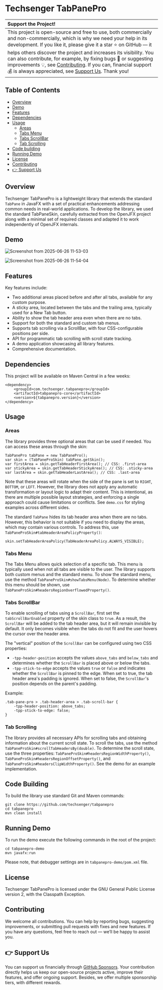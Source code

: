 # Techsenger TabPanePro

| Support the Project! |
|:-------------|
| This project is open-source and free to use, both commercially and non-commercially, which is why we need your help in its development. If you like it, please give it a star ⭐ on GitHub — it helps others discover the project and increases its visibility. You can also contribute, for example, by fixing bugs 🐛 or suggesting improvements 💡, see [Contributing](#contributing). If you can, financial support 💰 is always appreciated, see [Support Us](#support-us). Thank you! |

## Table of Contents
* [Overview](#overview)
* [Demo](#demo)
* [Features](#features)
* [Dependencies](#dependencies)
* [Usage](#usage)
    * [Areas](#usage-areas)
    * [Tabs Menu](#usage-tabs-menu)
    * [Tabs ScrollBar](#usage-tabs-scroll-bar)
    * [Tab Scrolling](#usage-tab-scrolling)
* [Code building](#code-building)
* [Running Demo](#running-demo)
* [License](#license)
* [Contributing](#contributing)
* [👉 Support Us](#support-us)

## Overview <a name="overview"></a>

Techsenger TabPanePro is a lightweight library that extends the standard `TabPane` in JavaFX with a set of
practical enhancements addressing common needs in real-world applications. To develop the library, we used 
the standard TabPaneSkin, carefully extracted from the OpenJFX project along with a minimal set of required 
classes and adapted it to work independently of OpenJFX internals.

## Demo <a name="demo"></a>

![Screenshot from 2025-06-26 11-53-03](https://github.com/user-attachments/assets/a61b95e7-598d-470b-86ec-e4d07ecd8743)

![Screenshot from 2025-06-26 11-54-04](https://github.com/user-attachments/assets/e786dcce-5399-4bdb-9aa3-1bb746e32957)

## Features <a name="features"></a>

Key features include:

* Two additional areas placed before and after all tabs, available for any custom purpose.
* A sticky area, located between the tabs and the trailing area, typically used for a New Tab button.
* Ability to show the tab header area even when there are no tabs.
* Support for both the standard and custom tab menus.
* Supports tab scrolling via a ScrollBar, with four CSS-configurable positions per side.
* API for programmatic tab scrolling with scroll state tracking.
* A demo application showcasing all library features.
* Comprehensive documentation.

## Dependencies <a name="dependencies"></a>

This project will be available on Maven Central in a few weeks:

```
<dependency>
    <groupId>com.techsenger.tabpanepro</groupId>
    <artifactId>tabpanepro-core</artifactId>
    <version>${tabpanepro.version}</version>
</dependency>
```

## Usage <a name="usage"></a>

### Areas <a name="usage-areas"></a>

The library provides three optional areas that can be used if needed. You can access these areas through the skin:

```
TabPanePro tabPane = new TabPanePro();
var skin = (TabPaneProSkin) tabPane.getSkin();
var firstArea = skin.getTabHeaderFirstArea(); // CSS: .first-area
var stickyArea = skin.getTabHeaderStickyArea(); // CSS: .sticky-area
var lastArea = skin.getTabHeaderLastArea(); // CSS: .last-area
```
Note that these areas will rotate when the side of the pane is set to `RIGHT`, `BOTTOM`, or `LEFT`. However, the
library does not apply any automatic transformation or layout logic to adapt their content. This is intentional, as
there are multiple possible layout strategies, and enforcing a single approach could cause limitations or conflicts.
See `demo.css` for styling examples across different sides.

The standard `TabPane` hides its tab header area when there are no tabs. However, this behavior is not suitable if you
need to display the areas, which may contain various controls. To address this, use
`TabPaneProSkin#tabHeaderAreaPolicyProperty()`:

```
skin.setTabHeaderAreaPolicy(TabHeaderAreaPolicy.ALWAYS_VISIBLE);
```

### Tabs Menu <a name="usage-tabs-menu"></a>

The Tabs Menu allows quick selection of a specific tab. This menu is typically used when not all tabs are visible to
the user. The library supports both custom menus and the standard menu. To show the standard menu, use the method
`TabPaneProSkin#showTabsMenu(Node)`. To determine whether this menu should be shown, use
`TabPaneProSkin#headersRegionOverflowedProperty()`.

### Tabs ScrollBar <a name="usage-tabs-scroll-bar"></a>

To enable scrolling of tabs using a `ScrollBar`, first set the `tabScrollBarEnabled` property of the skin
class to `true`. As a result, the `ScrollBar` will be added to the tab header area, but it will remain invisible by
default. It only becomes visible when the tabs do not fit and the user hovers the cursor over the header area.

The "vertical" position of the `ScrollBar` can be configured using two CSS properties:

* `-tpp-header-position` accepts the values `above_tabs` and `below_tabs` and determines whether the `ScrollBar` is
placed above or below the tabs.
* `-tpp-stick-to-edge` accepts the values `true` or `false` and indicates whether the `ScrollBar` is pinned to the edge.
When set to true, the tab header area's padding is ignored. When set to false, the `ScrollBar`'s position depends on
the parent's padding.

Example:

```
.tab-pane-pro > .tab-header-area > .tab-scroll-bar {
    -tpp-header-position: above_tabs;
    -tpp-stick-to-edge: false;
}
```

### Tab Scrolling <a name="usage-tab-scrolling"></a>

The library provides all necessary APIs for scrolling tabs and obtaining information about the current scroll state.
To scroll the tabs, use the method `TabPaneProSkin#scrollTabHeadersBy(double)`. To determine the scroll state, use the
three properties: `TabPaneProSkin#headersRegionWidthProperty()`, `TabPaneProSkin#headersRegionOffsetProperty()`, and
`TabPaneProSkin#headersClipWidthProperty()`. See the demo for an example implementation.

## Code Building <a name="code-building"></a>

To build the library use standard Git and Maven commands:

    git clone https://github.com/techsenger/tabpanepro
    cd tabpanepro
    mvn clean install

## Running Demo <a name="running-demo"></a>

To run the demo execute the following commands in the root of the project:

    cd tabpanepro-demo
    mvn javafx:run

Please note, that debugger settings are in `tabpanepro-demo/pom.xml` file.

## License <a name="license"></a>

Techsenger TabPanePro is licensed under the GNU General Public License version 2, with the Classpath Exception.

## Contributing <a name="contributing"></a>

We welcome all contributions. You can help by reporting bugs, suggesting improvements, or submitting pull requests
with fixes and new features. If you have any questions, feel free to reach out — we’ll be happy to assist you.

## 👉 Support Us <a name="support-us"></a>

You can support us financially through [GitHub Sponsors](https://github.com/sponsors/techsenger). Your
contribution directly helps us keep our open-source projects active, improve their features, and offer ongoing support.
Besides, we offer multiple sponsorship tiers, with different rewards.

